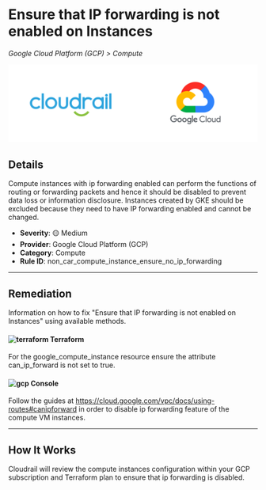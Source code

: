 # Ensure that IP forwarding is not enabled on Instances

*Google Cloud Platform (GCP) > Compute*

![Cloudrail and Google Cloud Platform (GCP) logos](../images/cloudrail_gcp.png)

## Details
Compute instances with ip forwarding enabled can perform the functions of routing or forwarding packets and hence it should be disabled to prevent data loss or information disclosure.  Instances created by GKE should be excluded because they need to have IP forwarding enabled and cannot be changed.

- **Severity**: 🟡 Medium
- **Provider**: Google Cloud Platform (GCP)
- **Category**: Compute
- **Rule ID**: non_car_compute_instance_ensure_no_ip_forwarding

---

## Remediation
Information on how to fix "Ensure that IP forwarding is not enabled on Instances" using available methods.


####  <img src="../_media/emojis/terraform.png" alt="terraform" width="20"/>  Terraform
For the google_compute_instance resource ensure the attribute can_ip_forward is not set to true.










####  <img src="../_media/emojis/gcp.png" alt="gcp" width="20"/> Console
Follow the guides at <https://cloud.google.com/vpc/docs/using-routes#canipforward>  in order to disable ip forwarding feature of the compute VM instances.




---

## How It Works
Cloudrail will review the compute instances configuration within your GCP subscription and Terraform plan to ensure that ip forwarding is disabled.